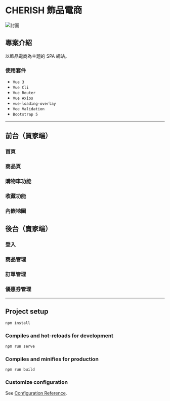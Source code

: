 # CHERISH 飾品電商
<img src="@/readmeImage/封面.png" alt="封面">

## 專案介紹
<!-- > Demo Website : [https://a94s84.github.io/Hermosa/#/](https://a94s84.github.io/Hermosa/#/) -->

以飾品電商為主題的 SPA 網站。

### 使用套件
- `Vue 3`
- `Vue Cli`
- `Vue Router`
- `Vue Axios`
- `vue-loading-overlay`
- `Vee Validation`
- `Bootstrap 5`

---
## 前台（買家端）

### 首頁


### 商品頁


### 購物車功能


### 收藏功能


### 內嵌地圖



## 後台（賣家端）

### 登入


### 商品管理


### 訂單管理


### 優惠券管理

---
## Project setup
```
npm install
```

### Compiles and hot-reloads for development
```
npm run serve
```

### Compiles and minifies for production
```
npm run build
```

### Customize configuration
See [Configuration Reference](https://cli.vuejs.org/config/).
